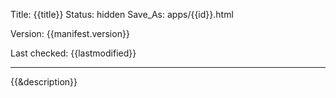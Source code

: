 Title: {{title}}
Status: hidden
Save_As: apps/{{id}}.html

<style>
    section#content img {
        max-width: 100%;
    }
</style>

Version: {{manifest.version}}

Last checked: {{lastmodified}}

---

{{&description}}